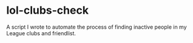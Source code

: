 # lol-clubs-check
A script I wrote to automate the process of finding inactive people in my League clubs and friendlist.
